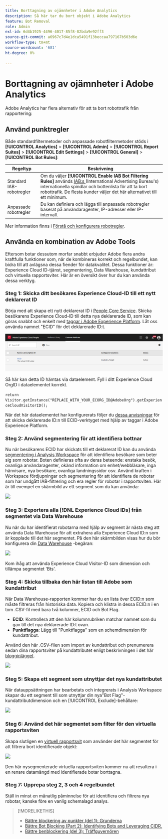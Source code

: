 ```yaml
---
title: Borttagning av ojämnheter i Adobe Analytics
description: Så här tar du bort objekt i Adobe Analytics
feature: Bot Removal
role: Admin
exl-id: 6d4b1925-4496-4017-85f8-82bda9e92ff3
source-git-commit: a6967c7d4e1dca5491f13beccaa797167b503d6e
workflow-type: tm+mt
source-wordcount: '681'
ht-degree: 0%

---
```


# Borttagning av ojämnheter i Adobe Analytics

Adobe Analytics har flera alternativ för att ta bort robottrafik från rapportering:

## Använd punktregler

Både standardfiltermetoder och anpassade robotfiltermetoder stöds i **[!UICONTROL Analytics]** > **[!UICONTROL Admin]** > **[!UICONTROL Report Suites]** > **[!UICONTROL Edit Settings]** > **[!UICONTROL General]** > **[!UICONTROL Bot Rules]**:

| Regeltyp | Beskrivning |
|--- |--- |
| Standard IAB-robotregler | Om du väljer **[!UICONTROL Enable IAB Bot Filtering Rules]** används [IAB:s ](https://www.iab.com/) (International Advertising Bureau&#39;s) internationella spindlar och bottenlista för att ta bort robottrafik. De flesta kunder väljer det här alternativet till ett minimum. |
| Anpassade robotregler | Du kan definiera och lägga till anpassade robotregler baserat på användaragenter, IP-adresser eller IP-intervall. |

Mer information finns i [Förstå och konfigurera robotregler](/help/admin/tools/manage-rs/edit-settings/general/bot-removal/bot-rules.md).

## Använda en kombination av Adobe Tools

Eftersom botar dessutom morfar snabbt erbjuder Adobe flera andra kraftfulla funktioner som, när de kombineras korrekt och regelbundet, kan bidra till att avlägsna dessa fiender för datakvalitet. Dessa funktioner är: Experience Cloud ID-tjänst, segmentering, Data Warehouse, kundattribut och virtuella rapportsviter. Här är en översikt över hur du kan använda dessa verktyg.

### Steg 1: Skicka ditt besökares Experience Cloud-ID till ett nytt deklarerat ID

Börja med att skapa ett nytt deklarerat ID i [People Core Service](https://experienceleague.adobe.com/docs/core-services/interface/audiences/audience-library.html?lang=sv-SE). Skicka besökarens Experience Cloud-ID till detta nya deklarerade ID, som kan göras snabbt och enkelt med [taggar i Adobe Experience Platform](https://experienceleague.adobe.com/docs/experience-platform/tags/extensions/adobe/id-service/overview.html?lang=sv-SE). Låt oss använda namnet &quot;ECID&quot; för det deklarerade ID:t.

![](/help/admin/tools/manage-rs/edit-settings/general/bot-removal/assets/bot-cust-attr-setup.png)

Så här kan detta ID hämtas via dataelement. Fyll i ditt Experience Cloud OrgID i dataelementet korrekt.

```return Visitor.getInstance("REPLACE_WITH_YOUR_ECORG_ID@AdobeOrg").getExperienceCloudVisitorID();```

När det här dataelementet har konfigurerats följer du [dessa anvisningar](https://experienceleague.adobe.com/docs/experience-platform/tags/extensions/adobe/id-service/overview.html?lang=sv-SE) för att skicka deklarerade ID:n till ECID-verktyget med hjälp av taggar i Adobe Experience Platform.

### Steg 2: Använd segmentering för att identifiera bottnar

Nu när besökarens ECID har skickats till ett deklarerat ID kan du använda [segmentering i Analysis Workspace](/help/analyze/analysis-workspace/components/segments/t-freeform-project-segment.md) för att identifiera besökare som beter sig som robotar. Boten definieras ofta av deras beteende: enstaka besök, ovanliga användaragenter, okänd information om enhet/webbläsare, inga hänvisare, nya besökare, ovanliga landningssidor osv. Använd kraften i Workspace fördjupningar och segmentering för att identifiera de robotar som har undgått IAB-filtrering och era regler för robotar i rapportsviten. Här är till exempel en skärmbild av ett segment som du kan använda:

![](/help/admin/tools/manage-rs/edit-settings/general/bot-removal/assets/bot-filter-seg1.png)

### Steg 3: Exportera alla [!DNL Experience Cloud IDs] från segmentet via Data Warehouse

Nu när du har identifierat robotarna med hjälp av segment är nästa steg att använda Data Warehouse för att extrahera alla Experience Cloud ID:n som är kopplade till det här segmentet. På den här skärmbilden visas hur du bör konfigurera din [Data Warehouse](/help/export/data-warehouse/data-warehouse.md) -begäran:

![](/help/admin/tools/manage-rs/edit-settings/general/bot-removal/assets/bot-dwh-3.png)

Kom ihåg att använda Experience Cloud Visitor-ID som dimension och tillämpa segmentet &#39;Bts&#39;.

### Steg 4: Skicka tillbaka den här listan till Adobe som kundattribut

När Data Warehouse-rapporten kommer har du en lista över ECID:n som måste filtreras från historiska data. Kopiera och klistra in dessa ECID:n i en tom .CSV-fil med bara två kolumner, ECID och Bot Flag.

* **ECID**: Kontrollera att den här kolumnrubriken matchar namnet som du gav till det nya deklarerade ID:t ovan.
* **Punktflagga**: Lägg till &quot;Punktflagga&quot; som en schemdimension för kundattribut.

Använd den här .CSV-filen som import av kundattribut och prenumerera sedan dina rapportsviter på kundattributet enligt beskrivningen i det här [blogginlägget](https://blog.adobe.com/en/publish/2016/10/20/link-digital-behavior-customers).

![](/help/admin/tools/manage-rs/edit-settings/general/bot-removal/assets/bot-csv-4.png)

### Steg 5: Skapa ett segment som utnyttjar det nya kundattributet

När datauppsättningen har bearbetats och integrerats i Analysis Workspace skapar du ett segment till som utnyttjar din nya&quot;Bot Flag&quot;-kundattributdimension och en [!UICONTROL Exclude]-behållare:

![](/help/admin/tools/manage-rs/edit-settings/general/bot-removal/assets/bot-filter-seg2.png)

### Steg 6: Använd det här segmentet som filter för den virtuella rapportsviten

Skapa slutligen en [virtuell rapportsvit](/help/components/vrs/vrs-about.md) som använder det här segmentet för att filtrera bort identifierade objekt:

![](/help/admin/tools/manage-rs/edit-settings/general/bot-removal/assets/bot-vrs.png)

Den här nysegmenterade virtuella rapportsviten kommer nu att resultera i en renare datamängd med identifierade botar borttagna.

### Steg 7: Upprepa steg 2, 3 och 4 regelbundet

Ställ in minst en månatlig påminnelse för att identifiera och filtrera nya robotar, kanske före en vanlig schemalagd analys.

>[!MORELIKETHIS]
>
>* [Bättre blockering av punkter (del 1): Grunderna ](https://experienceleaguecommunities.adobe.com/t5/adobe-analytics-blogs/better-bot-blocking-part-1-the-basics/ba-p/715839)
>* [Bättre Bot Blocking (Part 2): Identifying Bots and Leveraging CIDR.](https://experienceleaguecommunities.adobe.com/t5/adobe-analytics-blogs/better-bot-blocking-part-2-identifying-bots-and-leveraging-cidr/ba-p/722132)
>* [Bättre benblockering (del 3): Träffguvernören](https://experienceleaguecommunities.adobe.com/t5/adobe-analytics-blogs/better-bot-blocking-part-3-the-hit-governor/ba-p/727051)

